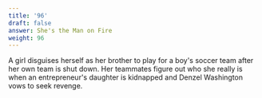 ```yaml
---
title: '96'
draft: false
answer: She's the Man on Fire
weight: 96
---
```

A girl disguises herself as her brother to play for a boy's soccer team after her own team is shut down. Her teammates figure out who she really is when an entrepreneur's daughter is kidnapped and Denzel Washington vows to seek revenge.